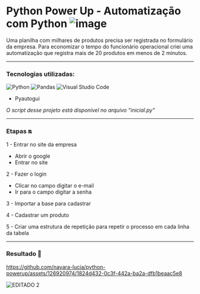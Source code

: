 # Python Power Up - Automatização com Python ![image](https://i.gifer.com/origin/c1/c1509216eff853bf8fb246b72bb07987_w200.gif)

Uma planilha com milhares de produtos precisa ser registrada no formulário da empresa. Para economizar o tempo do funcionário operacional criei uma automatização que registra mais de 20 produtos em menos de 2 minutos.
<hr>

### Tecnologias utilizadas:

![Python](https://img.shields.io/badge/python-3670A0?style=for-the-badge&logo=python&logoColor=ffdd54) 
![Pandas](https://img.shields.io/badge/pandas-%23150458.svg?style=for-the-badge&logo=pandas&logoColor=white)
![Visual Studio Code](https://img.shields.io/badge/Visual%20Studio%20Code-0078d7.svg?style=for-the-badge&logo=visual-studio-code&logoColor=white)
- Pyautogui

<em> O script desse projeto está disponível no arquivo "inicial.py"</em>
<hr>

### Etapas 🔛

1 - Entrar no site da empresa
  - Abrir o google
  - Entrar no site

2 - Fazer o login
  - Clicar no campo digitar o e-mail
  - Ir para o campo digitar a senha

  3 -  Importar a base para cadastrar
  
  4 - Cadastrar um produto
  
  5 - Criar uma estrutura de repetição para repetir o processo em cada linha da tabela
  
<hr>

### Resultado 🌟

https://github.com/nayara-lucia/python-powerup/assets/126920974/1824d432-0c3f-442a-ba2a-dfb1beaac5e8

![EDITADO 2](https://github.com/nayara-lucia/python-powerup/assets/126920974/9243252f-85b6-4ebb-a788-a505c1b92b36)

